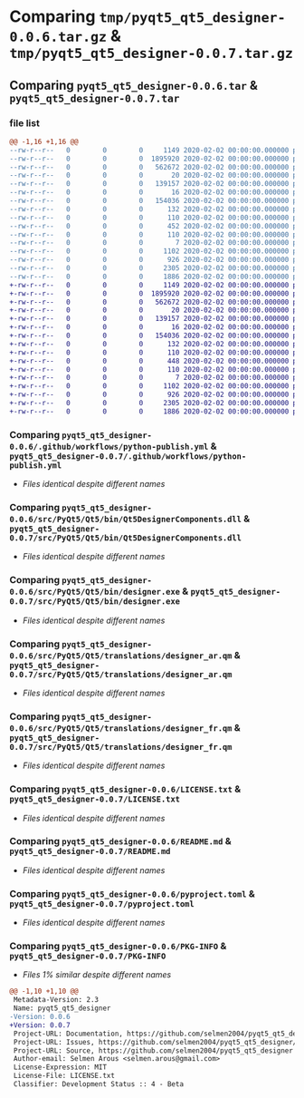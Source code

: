 # Comparing `tmp/pyqt5_qt5_designer-0.0.6.tar.gz` & `tmp/pyqt5_qt5_designer-0.0.7.tar.gz`

## Comparing `pyqt5_qt5_designer-0.0.6.tar` & `pyqt5_qt5_designer-0.0.7.tar`

### file list

```diff
@@ -1,16 +1,16 @@
--rw-r--r--   0        0        0     1149 2020-02-02 00:00:00.000000 pyqt5_qt5_designer-0.0.6/.github/workflows/python-publish.yml
--rw-r--r--   0        0        0  1895920 2020-02-02 00:00:00.000000 pyqt5_qt5_designer-0.0.6/src/PyQt5/Qt5/bin/Qt5DesignerComponents.dll
--rw-r--r--   0        0        0   562672 2020-02-02 00:00:00.000000 pyqt5_qt5_designer-0.0.6/src/PyQt5/Qt5/bin/designer.exe
--rw-r--r--   0        0        0       20 2020-02-02 00:00:00.000000 pyqt5_qt5_designer-0.0.6/src/PyQt5/Qt5/bin/qt.conf
--rw-r--r--   0        0        0   139157 2020-02-02 00:00:00.000000 pyqt5_qt5_designer-0.0.6/src/PyQt5/Qt5/translations/designer_ar.qm
--rw-r--r--   0        0        0       16 2020-02-02 00:00:00.000000 pyqt5_qt5_designer-0.0.6/src/PyQt5/Qt5/translations/designer_en.qm
--rw-r--r--   0        0        0   154036 2020-02-02 00:00:00.000000 pyqt5_qt5_designer-0.0.6/src/PyQt5/Qt5/translations/designer_fr.qm
--rw-r--r--   0        0        0      132 2020-02-02 00:00:00.000000 pyqt5_qt5_designer-0.0.6/src/pyqt5_qt5_designer/__about__.py
--rw-r--r--   0        0        0      110 2020-02-02 00:00:00.000000 pyqt5_qt5_designer-0.0.6/src/pyqt5_qt5_designer/__init__.py
--rw-r--r--   0        0        0      452 2020-02-02 00:00:00.000000 pyqt5_qt5_designer-0.0.6/src/pyqt5_qt5_designer/designer_runner.py
--rw-r--r--   0        0        0      110 2020-02-02 00:00:00.000000 pyqt5_qt5_designer-0.0.6/tests/__init__.py
--rw-r--r--   0        0        0        7 2020-02-02 00:00:00.000000 pyqt5_qt5_designer-0.0.6/.gitignore
--rw-r--r--   0        0        0     1102 2020-02-02 00:00:00.000000 pyqt5_qt5_designer-0.0.6/LICENSE.txt
--rw-r--r--   0        0        0      926 2020-02-02 00:00:00.000000 pyqt5_qt5_designer-0.0.6/README.md
--rw-r--r--   0        0        0     2305 2020-02-02 00:00:00.000000 pyqt5_qt5_designer-0.0.6/pyproject.toml
--rw-r--r--   0        0        0     1886 2020-02-02 00:00:00.000000 pyqt5_qt5_designer-0.0.6/PKG-INFO
+-rw-r--r--   0        0        0     1149 2020-02-02 00:00:00.000000 pyqt5_qt5_designer-0.0.7/.github/workflows/python-publish.yml
+-rw-r--r--   0        0        0  1895920 2020-02-02 00:00:00.000000 pyqt5_qt5_designer-0.0.7/src/PyQt5/Qt5/bin/Qt5DesignerComponents.dll
+-rw-r--r--   0        0        0   562672 2020-02-02 00:00:00.000000 pyqt5_qt5_designer-0.0.7/src/PyQt5/Qt5/bin/designer.exe
+-rw-r--r--   0        0        0       20 2020-02-02 00:00:00.000000 pyqt5_qt5_designer-0.0.7/src/PyQt5/Qt5/bin/qt.conf
+-rw-r--r--   0        0        0   139157 2020-02-02 00:00:00.000000 pyqt5_qt5_designer-0.0.7/src/PyQt5/Qt5/translations/designer_ar.qm
+-rw-r--r--   0        0        0       16 2020-02-02 00:00:00.000000 pyqt5_qt5_designer-0.0.7/src/PyQt5/Qt5/translations/designer_en.qm
+-rw-r--r--   0        0        0   154036 2020-02-02 00:00:00.000000 pyqt5_qt5_designer-0.0.7/src/PyQt5/Qt5/translations/designer_fr.qm
+-rw-r--r--   0        0        0      132 2020-02-02 00:00:00.000000 pyqt5_qt5_designer-0.0.7/src/pyqt5_qt5_designer/__about__.py
+-rw-r--r--   0        0        0      110 2020-02-02 00:00:00.000000 pyqt5_qt5_designer-0.0.7/src/pyqt5_qt5_designer/__init__.py
+-rw-r--r--   0        0        0      448 2020-02-02 00:00:00.000000 pyqt5_qt5_designer-0.0.7/src/pyqt5_qt5_designer/designer_runner.py
+-rw-r--r--   0        0        0      110 2020-02-02 00:00:00.000000 pyqt5_qt5_designer-0.0.7/tests/__init__.py
+-rw-r--r--   0        0        0        7 2020-02-02 00:00:00.000000 pyqt5_qt5_designer-0.0.7/.gitignore
+-rw-r--r--   0        0        0     1102 2020-02-02 00:00:00.000000 pyqt5_qt5_designer-0.0.7/LICENSE.txt
+-rw-r--r--   0        0        0      926 2020-02-02 00:00:00.000000 pyqt5_qt5_designer-0.0.7/README.md
+-rw-r--r--   0        0        0     2305 2020-02-02 00:00:00.000000 pyqt5_qt5_designer-0.0.7/pyproject.toml
+-rw-r--r--   0        0        0     1886 2020-02-02 00:00:00.000000 pyqt5_qt5_designer-0.0.7/PKG-INFO
```

### Comparing `pyqt5_qt5_designer-0.0.6/.github/workflows/python-publish.yml` & `pyqt5_qt5_designer-0.0.7/.github/workflows/python-publish.yml`

 * *Files identical despite different names*

### Comparing `pyqt5_qt5_designer-0.0.6/src/PyQt5/Qt5/bin/Qt5DesignerComponents.dll` & `pyqt5_qt5_designer-0.0.7/src/PyQt5/Qt5/bin/Qt5DesignerComponents.dll`

 * *Files identical despite different names*

### Comparing `pyqt5_qt5_designer-0.0.6/src/PyQt5/Qt5/bin/designer.exe` & `pyqt5_qt5_designer-0.0.7/src/PyQt5/Qt5/bin/designer.exe`

 * *Files identical despite different names*

### Comparing `pyqt5_qt5_designer-0.0.6/src/PyQt5/Qt5/translations/designer_ar.qm` & `pyqt5_qt5_designer-0.0.7/src/PyQt5/Qt5/translations/designer_ar.qm`

 * *Files identical despite different names*

### Comparing `pyqt5_qt5_designer-0.0.6/src/PyQt5/Qt5/translations/designer_fr.qm` & `pyqt5_qt5_designer-0.0.7/src/PyQt5/Qt5/translations/designer_fr.qm`

 * *Files identical despite different names*

### Comparing `pyqt5_qt5_designer-0.0.6/LICENSE.txt` & `pyqt5_qt5_designer-0.0.7/LICENSE.txt`

 * *Files identical despite different names*

### Comparing `pyqt5_qt5_designer-0.0.6/README.md` & `pyqt5_qt5_designer-0.0.7/README.md`

 * *Files identical despite different names*

### Comparing `pyqt5_qt5_designer-0.0.6/pyproject.toml` & `pyqt5_qt5_designer-0.0.7/pyproject.toml`

 * *Files identical despite different names*

### Comparing `pyqt5_qt5_designer-0.0.6/PKG-INFO` & `pyqt5_qt5_designer-0.0.7/PKG-INFO`

 * *Files 1% similar despite different names*

```diff
@@ -1,10 +1,10 @@
 Metadata-Version: 2.3
 Name: pyqt5_qt5_designer
-Version: 0.0.6
+Version: 0.0.7
 Project-URL: Documentation, https://github.com/selmen2004/pyqt5_qt5_designer#readme
 Project-URL: Issues, https://github.com/selmen2004/pyqt5_qt5_designer/issues
 Project-URL: Source, https://github.com/selmen2004/pyqt5_qt5_designer
 Author-email: Selmen Arous <selmen.arous@gmail.com>
 License-Expression: MIT
 License-File: LICENSE.txt
 Classifier: Development Status :: 4 - Beta
```


